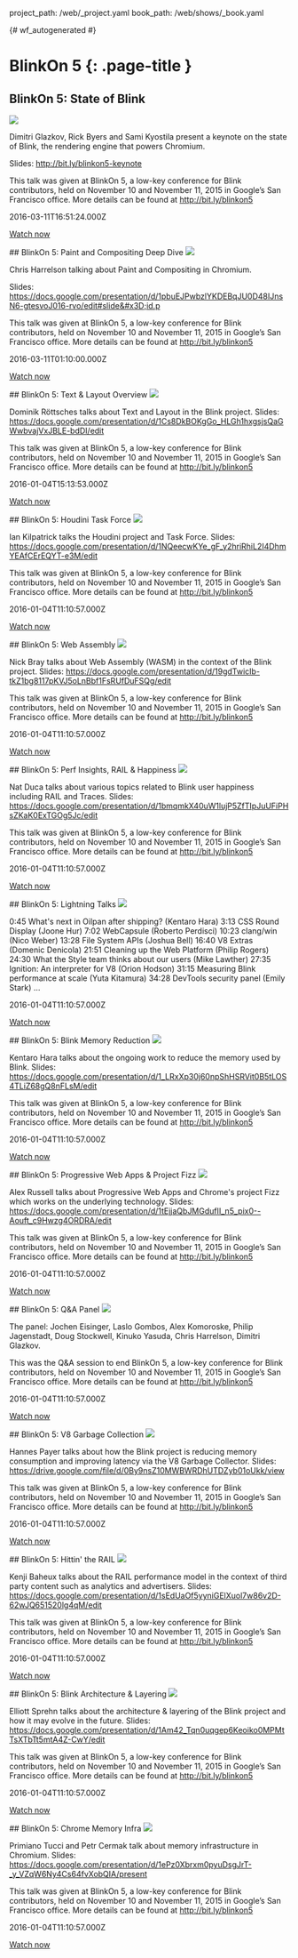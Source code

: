 project_path: /web/_project.yaml
book_path: /web/shows/_book.yaml

{# wf_autogenerated #}


# BlinkOn 5 {: .page-title }

## BlinkOn 5: State of Blink

<a href="/web/shows/summits/blinkon-05/blinkon-5-state-of-blink">
  <img class="attempt-right" src="https://i.ytimg.com/vi/HuHCHHuWL1s/mqdefault.jpg">
</a>

Dimitri Glazkov, Rick Byers and Sami Kyostila present a keynote on the state of Blink, the rendering engine that powers Chromium.

Slides: http://bit.ly/blinkon5-keynote

This talk was given at BlinkOn 5, a low-key conference for Blink contributors, held on November 10 and November 11, 2015 in Google’s San Francisco office. More details can be found at http://bit.ly/blinkon5

2016-03-11T16:51:24.000Z

[Watch now](/web/shows/summits/blinkon-05/blinkon-5-state-of-blink) 

<div style="clear:both;"></div>
## BlinkOn 5: Paint and Compositing Deep Dive

<a href="/web/shows/summits/blinkon-05/blinkon-5-paint-and-compositing-deep-dive">
  <img class="attempt-right" src="https://i.ytimg.com/vi/p4U9rfJkgdU/mqdefault.jpg">
</a>

Chris Harrelson talking about Paint and Compositing in Chromium.

Slides: https://docs.google.com/presentation/d/1pbuEJPwbzlYKDEBqJU0D48IJnsN6-gtesvoJ016-rvo/edit#slide&#x3D;id.p

This talk was given at BlinkOn 5, a low-key conference for Blink contributors, held on November 10 and November 11, 2015 in Google’s San Francisco office. More details can be found at http://bit.ly/blinkon5

2016-03-11T01:10:00.000Z

[Watch now](/web/shows/summits/blinkon-05/blinkon-5-paint-and-compositing-deep-dive) 

<div style="clear:both;"></div>
## BlinkOn 5: Text &amp; Layout Overview

<a href="/web/shows/summits/blinkon-05/blinkon-5-text-and-layout-overview">
  <img class="attempt-right" src="https://i.ytimg.com/vi/zer3BJFgTIQ/mqdefault.jpg">
</a>

Dominik Röttsches talks about Text and Layout in the Blink project.
Slides: https://docs.google.com/presentation/d/1Cs8DkBOKgGo_HLGh1hxgsjsQaGWwbvajVxJBLE-bdDI/edit

This talk was given at BlinkOn 5, a low-key conference for Blink contributors, held on November 10 and November 11, 2015 in Google’s San Francisco office. More details can be found at http://bit.ly/blinkon5

2016-01-04T15:13:53.000Z

[Watch now](/web/shows/summits/blinkon-05/blinkon-5-text-and-layout-overview) 

<div style="clear:both;"></div>
## BlinkOn 5: Houdini Task Force

<a href="/web/shows/summits/blinkon-05/blinkon-5-houdini-task-force">
  <img class="attempt-right" src="https://i.ytimg.com/vi/QxcP47Pg6k0/mqdefault.jpg">
</a>

Ian Kilpatrick talks the Houdini project and Task Force.
Slides: https://docs.google.com/presentation/d/1NQeecwKYe_gF_y2hriRhiL2I4DhmYEAfCErEQYT-e3M/edit

This talk was given at BlinkOn 5, a low-key conference for Blink contributors, held on November 10 and November 11, 2015 in Google’s San Francisco office. More details can be found at http://bit.ly/blinkon5

2016-01-04T11:10:57.000Z

[Watch now](/web/shows/summits/blinkon-05/blinkon-5-houdini-task-force) 

<div style="clear:both;"></div>
## BlinkOn 5: Web Assembly

<a href="/web/shows/summits/blinkon-05/blinkon-5-web-assembly">
  <img class="attempt-right" src="https://i.ytimg.com/vi/iCSAUHpPbiU/mqdefault.jpg">
</a>

Nick Bray talks about Web Assembly (WASM) in the context of the Blink project.
Slides: https://docs.google.com/presentation/d/19gdTwicIb-tkZ1bg8117pKVJ5oLnBbf1FsRUfDuFSQg/edit

This talk was given at BlinkOn 5, a low-key conference for Blink contributors, held on November 10 and November 11, 2015 in Google’s San Francisco office. More details can be found at http://bit.ly/blinkon5

2016-01-04T11:10:57.000Z

[Watch now](/web/shows/summits/blinkon-05/blinkon-5-web-assembly) 

<div style="clear:both;"></div>
## BlinkOn 5: Perf Insights, RAIL &amp; Happiness

<a href="/web/shows/summits/blinkon-05/blinkon-5-perf-insights-rail-and-happiness">
  <img class="attempt-right" src="https://i.ytimg.com/vi/LKdio393opE/mqdefault.jpg">
</a>

Nat Duca talks about various topics related to Blink user happiness including RAIL and Traces.
Slides: https://docs.google.com/presentation/d/1bmqmkX40uW1lujP5ZfTIpJuUFiPHsZKaK0ExTGOg5Jc/edit

This talk was given at BlinkOn 5, a low-key conference for Blink contributors, held on November 10 and November 11, 2015 in Google’s San Francisco office. More details can be found at http://bit.ly/blinkon5

2016-01-04T11:10:57.000Z

[Watch now](/web/shows/summits/blinkon-05/blinkon-5-perf-insights-rail-and-happiness) 

<div style="clear:both;"></div>
## BlinkOn 5: Lightning Talks

<a href="/web/shows/summits/blinkon-05/blinkon-5-lightning-talks">
  <img class="attempt-right" src="https://i.ytimg.com/vi/gb9WgXn-BYw/mqdefault.jpg">
</a>

0:45 What&#x27;s next in Oilpan after shipping? (Kentaro Hara)
3:13 CSS Round Display (Joone Hur)
7:02 WebCapsule (Roberto Perdisci)
10:23 clang/win (Nico Weber)
13:28 File System APIs (Joshua Bell)
16:40 V8 Extras (Domenic Denicola)
21:51 Cleaning up the Web Platform (Philip Rogers)
24:30 What the Style team thinks about our users (Mike Lawther)
27:35 Ignition: An interpreter for V8 (Orion Hodson)
31:15 Measuring Blink performance at scale (Yuta Kitamura)
34:28 DevTools security panel (Emily Stark)
…

2016-01-04T11:10:57.000Z

[Watch now](/web/shows/summits/blinkon-05/blinkon-5-lightning-talks) 

<div style="clear:both;"></div>
## BlinkOn 5: Blink Memory Reduction

<a href="/web/shows/summits/blinkon-05/blinkon-5-blink-memory-reduction">
  <img class="attempt-right" src="https://i.ytimg.com/vi/J3V6noKR3s0/mqdefault.jpg">
</a>

Kentaro Hara talks about the ongoing work to reduce the memory used by Blink.
Slides: https://docs.google.com/presentation/d/1_LRxXp30j60npShHSRVit0B5tLOS4TLiZ68gQ8nFLsM/edit

This talk was given at BlinkOn 5, a low-key conference for Blink contributors, held on November 10 and November 11, 2015 in Google’s San Francisco office. More details can be found at http://bit.ly/blinkon5

2016-01-04T11:10:57.000Z

[Watch now](/web/shows/summits/blinkon-05/blinkon-5-blink-memory-reduction) 

<div style="clear:both;"></div>
## BlinkOn 5: Progressive Web Apps &amp; Project Fizz

<a href="/web/shows/summits/blinkon-05/blinkon-5-progressive-web-apps-and-project-fizz">
  <img class="attempt-right" src="https://i.ytimg.com/vi/imuqTHykuqg/mqdefault.jpg">
</a>

Alex Russell talks about Progressive Web Apps and Chrome&#x27;s project Fizz which works on the underlying technology.
Slides: https://docs.google.com/presentation/d/1tEjjaQbJMGdufII_n5_pix0--Aouft_c9Hwzg4ORDRA/edit

This talk was given at BlinkOn 5, a low-key conference for Blink contributors, held on November 10 and November 11, 2015 in Google’s San Francisco office. More details can be found at http://bit.ly/blinkon5

2016-01-04T11:10:57.000Z

[Watch now](/web/shows/summits/blinkon-05/blinkon-5-progressive-web-apps-and-project-fizz) 

<div style="clear:both;"></div>
## BlinkOn 5: Q&amp;A Panel

<a href="/web/shows/summits/blinkon-05/blinkon-5-qanda-panel">
  <img class="attempt-right" src="https://i.ytimg.com/vi/cHrRXY2GMus/mqdefault.jpg">
</a>

The panel: Jochen Eisinger, Laslo Gombos, Alex Komoroske, Philip Jagenstadt, Doug Stockwell, Kinuko Yasuda, Chris Harrelson, Dimitri Glazkov.

This was the Q&amp;A session to end BlinkOn 5, a low-key conference for Blink contributors, held on November 10 and November 11, 2015 in Google’s San Francisco office. More details can be found at http://bit.ly/blinkon5

2016-01-04T11:10:57.000Z

[Watch now](/web/shows/summits/blinkon-05/blinkon-5-qanda-panel) 

<div style="clear:both;"></div>
## BlinkOn 5: V8 Garbage Collection

<a href="/web/shows/summits/blinkon-05/blinkon-5-v8-garbage-collection">
  <img class="attempt-right" src="https://i.ytimg.com/vi/lqz_rXCoAIc/mqdefault.jpg">
</a>

Hannes Payer talks about how the Blink project is reducing memory consumption and improving latency via the V8 Garbage Collector.
Slides: https://drive.google.com/file/d/0By9nsZ10MWBWRDhUTDZyb01oUkk/view

This talk was given at BlinkOn 5, a low-key conference for Blink contributors, held on November 10 and November 11, 2015 in Google’s San Francisco office. More details can be found at http://bit.ly/blinkon5

2016-01-04T11:10:57.000Z

[Watch now](/web/shows/summits/blinkon-05/blinkon-5-v8-garbage-collection) 

<div style="clear:both;"></div>
## BlinkOn 5: Hittin&#x27; the RAIL

<a href="/web/shows/summits/blinkon-05/blinkon-5-hittin-the-rail">
  <img class="attempt-right" src="https://i.ytimg.com/vi/R_y03oNcFmE/mqdefault.jpg">
</a>

Kenji Baheux talks about the RAIL performance model in the context of third party content such as analytics and advertisers.
Slides: https://docs.google.com/presentation/d/1sEdUaOf5yyniGElXuol7w86v2D-62wJQ651520lg4qM/edit

This talk was given at BlinkOn 5, a low-key conference for Blink contributors, held on November 10 and November 11, 2015 in Google’s San Francisco office. More details can be found at http://bit.ly/blinkon5

2016-01-04T11:10:57.000Z

[Watch now](/web/shows/summits/blinkon-05/blinkon-5-hittin-the-rail) 

<div style="clear:both;"></div>
## BlinkOn 5: Blink Architecture &amp; Layering

<a href="/web/shows/summits/blinkon-05/blinkon-5-blink-architecture-and-layering">
  <img class="attempt-right" src="https://i.ytimg.com/vi/hCyVlkxB5E8/mqdefault.jpg">
</a>

Elliott Sprehn talks about the architecture &amp; layering of the Blink project and how it may evolve in the future. 
Slides: https://docs.google.com/presentation/d/1Am42_Tqn0uqgep6Keoiko0MPMtTsXTbTt5mtA4Z-CwY/edit

This talk was given at BlinkOn 5, a low-key conference for Blink contributors, held on November 10 and November 11, 2015 in Google’s San Francisco office. More details can be found at http://bit.ly/blinkon5

2016-01-04T11:10:57.000Z

[Watch now](/web/shows/summits/blinkon-05/blinkon-5-blink-architecture-and-layering) 

<div style="clear:both;"></div>
## BlinkOn 5: Chrome Memory Infra

<a href="/web/shows/summits/blinkon-05/blinkon-5-chrome-memory-infra">
  <img class="attempt-right" src="https://i.ytimg.com/vi/mPIhUQE29Yo/mqdefault.jpg">
</a>

Primiano Tucci and Petr Cermak talk about memory infrastructure in Chromium.
Slides: https://docs.google.com/presentation/d/1ePz0Xbrxm0pyuDsgJrT-_y_VZqW6Ny4Cs64fvXobQIA/present

This talk was given at BlinkOn 5, a low-key conference for Blink contributors, held on November 10 and November 11, 2015 in Google’s San Francisco office. More details can be found at http://bit.ly/blinkon5

2016-01-04T11:10:57.000Z

[Watch now](/web/shows/summits/blinkon-05/blinkon-5-chrome-memory-infra) 

<div style="clear:both;"></div>
